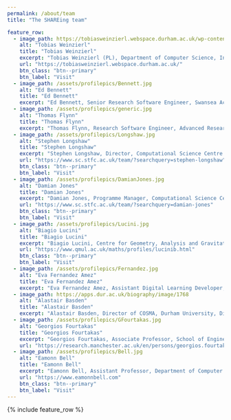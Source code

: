 ```yaml
---
permalink: /about/team
title: "The SHAREing team"

feature_row:
  - image_path: https://tobiasweinzierl.webspace.durham.ac.uk/wp-content/uploads/sites/288/2022/02/2019_tobias.jpg
    alt: "Tobias Weinzierl"
    title: "Tobias Weinzierl"
    excerpt: "Tobias Weinzierl (PL), Department of Computer Science, Institute for Data Science, Durham University"
    url: "https://tobiasweinzierl.webspace.durham.ac.uk/"
    btn_class: "btn--primary"
    btn_label: "Visit"
  - image_path: /assets/profilepics/Bennett.jpg
    alt: "Ed Bennett"
    title: "Ed Bennett"
    excerpt: "Ed Bennett, Senior Research Software Engineer, Swansea Academy of Advanced Computing, Swansea University"
  - image_path: /assets/profilepics/generic.jpg
    alt: "Thomas Flynn"
    title: "Thomas Flynn"
    excerpt: "Thomas Flynn, Research Software Engineer, Advanced Research Computing, Durham University"
  - image_path: /assets/profilepics/Longshaw.jpg
    alt: "Stephen Longshaw"
    title: "Stephen Longshaw"
    excerpt: "Stephen Longshaw, Director, Computational Science Centre for Research Communities (CoSeC), STFC"
    url: "https://www.sc.stfc.ac.uk/team/?searchquery=stephen-longshaw"
    btn_class: "btn--primary"
    btn_label: "Visit"
  - image_path: /assets/profilepics/DamianJones.jpg
    alt: "Damian Jones"
    title: "Damian Jones"
    excerpt: "Damian Jones, Programme Manager, Computational Science Centre for Research Communities (CoSeC), STFC"
    url: "https://www.sc.stfc.ac.uk/team/?searchquery=damian-jones"
    btn_class: "btn--primary"
    btn_label: "Visit"
  - image_path: /assets/profilepics/Lucini.jpg
    alt: "Biagio Lucini"
    title: "Biagio Lucini"
    excerpt: "Biagio Lucini, Centre for Geometry, Analysis and Gravitation, School of Mathematical Sciences, Queen Mary University of London"
    url: "https://www.qmul.ac.uk/maths/profiles/lucinib.html"
    btn_class: "btn--primary"
    btn_label: "Visit"
  - image_path: /assets/profilepics/Fernandez.jpg
    alt: "Eva Fernandez Amez"
    title: "Eva Fernandez Amez"
    excerpt: "Eva Fernandez Amez, Assistant Digital Learning Developer, Durham University"
  - image_path: https://apps.dur.ac.uk/biography/image/1768
    alt: "Alastair Basden"
    title: "Alastair Basden"
    excerpt: "Alastair Basden, Director of COSMA, Durham University, DiRAC Technical Directorate"
  - image_path: /assets/profilepics/GFourtakas.jpg
    alt: "Georgios Fourtakas"
    title: "Georgios Fourtakas"
    excerpt: "Georgios Fourtakas, Associate Professor, School of Engineering, The University of Manchester"
    url: "https://research.manchester.ac.uk/en/persons/georgios.fourtakas"
  - image_path: /assets/profilepics/Bell.jpg
    alt: "Eamonn Bell"
    title: "Eamonn Bell"
    excerpt: "Eamonn Bell, Assistant Professor, Department of Computer Science, Durham University"
    url: "https://www.eamonnbell.com"
    btn_class: "btn--primary"
    btn_label: "Visit"
---
```


{% include feature_row %}
